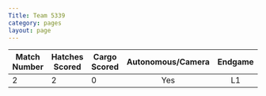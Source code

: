 ```yaml
---
Title: Team 5339
category: pages
layout: page
---
```

Match Number|Hatches Scored|Cargo Scored|Autonomous/Camera|Endgame |Notable Features|
------------|--------------|------------|:---------------:|:------:|----------------|
2           |2             |0           |Yes              |L1      |                |